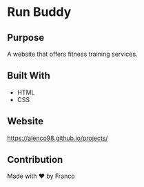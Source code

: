 # Run Buddy

## Purpose
A website that offers fitness training services.

## Built With
* HTML
* CSS

## Website
https://alenco98.github.io/projects/

## Contribution
Made with ❤️ by Franco
